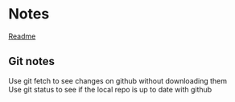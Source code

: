 # Notes
[Readme](https://github.com/celesteac/Startup/blob/main/README.md#startup)
## Git notes
Use git fetch to see changes on github without downloading them <br />
Use git status to see if the local repo is up to date with github
